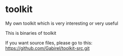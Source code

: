 # toolkit
My own toolkit which is very interesting or very useful

This is binaries of toolkit

If you want source files, please go to this: https://github.com/Gabirel/toolkit-src.git
